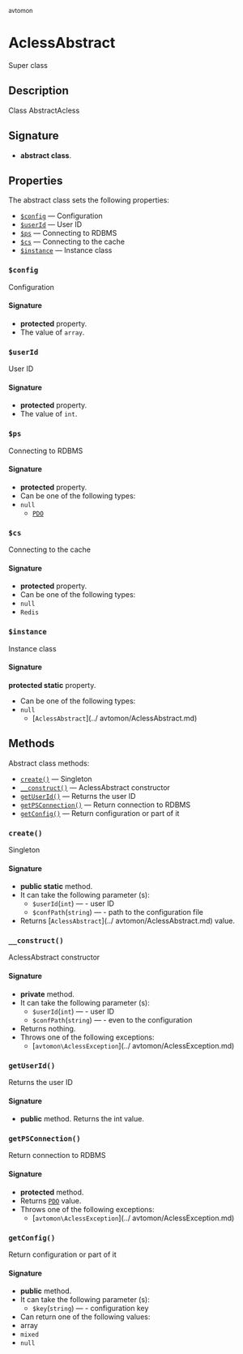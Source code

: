 <small> avtomon </small>

AclessAbstract
==============

Super class

Description
-----------

Class AbstractAcless

Signature
---------

- **abstract class**.

Properties
----------

The abstract class sets the following properties:

  - [`$config`](#$config) &mdash; Configuration
  - [`$userId`](#$userId) &mdash; User ID
  - [`$ps`](#$ps) &mdash; Connecting to RDBMS
  - [`$cs`](#$cs) &mdash; Connecting to the cache
  - [`$instance`](#$instance) &mdash; Instance class

### `$config`<a name="config"> </a>

Configuration

#### Signature

- **protected** property.
- The value of `array`.

### `$userId`<a name="userId"> </a>

User ID

#### Signature

- **protected** property.
- The value of `int`.

### `$ps`<a name="ps"> </a>

Connecting to RDBMS

#### Signature

- **protected** property.
- Can be one of the following types:
- `null`
  - [`PDO`](http://php.net/class.PDO)

### `$cs`<a name="cs"> </a>

Connecting to the cache

#### Signature

- **protected** property.
- Can be one of the following types:
- `null`
- `Redis`

### `$instance`<a name="instance"> </a>

Instance class

#### Signature

**protected static** property.
- Can be one of the following types:
- `null`
  - [`AclessAbstract`](../ avtomon/AclessAbstract.md)

Methods
-------

Abstract class methods:

  - [`create()`](#create) &mdash; Singleton
  - [`__construct()`](#__construct) &mdash; AclessAbstract constructor
  - [`getUserId()`](#getUserId) &mdash; Returns the user ID
  - [`getPSConnection()`](#getPSConnection) &mdash; Return connection to RDBMS
  - [`getConfig()`](#getConfig) &mdash; Return configuration or part of it

### `create()`<a name="create"> </a>

Singleton

#### Signature

- **public static** method.
- It can take the following parameter (s):
	- `$userId`(`int`) &mdash; - user ID
	- `$confPath`(`string`) &mdash; - path to the configuration file
- Returns [`AclessAbstract`](../ avtomon/AclessAbstract.md) value.

### `__construct()`<a name="__construct"> </a>

AclessAbstract constructor

#### Signature

- **private** method.
- It can take the following parameter (s):
	- `$userId`(`int`) &mdash; - user ID
	- `$confPath`(`string`) &mdash; - even to the configuration
- Returns nothing.
- Throws one of the following exceptions:
  - [`avtomon\AclessException`](../ avtomon/AclessException.md)

### `getUserId()`<a name="getUserId"> </a>

Returns the user ID

#### Signature

- **public** method.
Returns the int value.

### `getPSConnection()`<a name="getPSConnection"> </a>

Return connection to RDBMS

#### Signature

- **protected** method.
- Returns [`PDO`](http://php.net/class.PDO) value.
- Throws one of the following exceptions:
  - [`avtomon\AclessException`](../ avtomon/AclessException.md)

### `getConfig()`<a name="getConfig"> </a>

Return configuration or part of it

#### Signature

- **public** method.
- It can take the following parameter (s):
	- `$key`(`string`) &mdash; - configuration key
- Can return one of the following values:
- array
- `mixed`
- `null`

